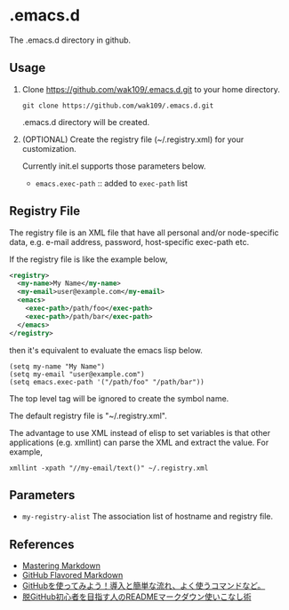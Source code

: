 <!-- -*- mode:gfm; code:utf-8 -*- -->

.emacs.d
========

The .emacs.d directory in github.



Usage
-----

1. Clone https://github.com/wak109/.emacs.d.git to your home directory.


   ```
   git clone https://github.com/wak109/.emacs.d.git
   ```

   .emacs.d directory will be created.

2. (OPTIONAL) Create the registry file (~/.registry.xml) for your
   customization.

   Currently init.el supports those parameters below.

   + `emacs.exec-path` :: added to `exec-path` list


Registry File
-------------

The registry file is an XML file that have all personal and/or node-specific
data, e.g. e-mail address, password, host-specific exec-path etc.


If the registry file is like the example below,


```xml
<registry>
  <my-name>My Name</my-name>
  <my-email>user@example.com</my-email>
  <emacs>
    <exec-path>/path/foo</exec-path>
    <exec-path>/path/bar</exec-path>
  </emacs>
</registry>
```

then it's equivalent to evaluate the emacs lisp below.


```
(setq my-name "My Name")
(setq my-email "user@example.com")
(setq emacs.exec-path '("/path/foo" "/path/bar"))
```

The top level tag will be ignored to create the symbol name.

The default registry file is "~/.registry.xml".

The advantage to use XML instead of elisp to set variables is that
other applications (e.g. xmllint) can parse the XML and extract the
value. For example,

```
xmllint -xpath "//my-email/text()" ~/.registry.xml
```


Parameters
----------

* `my-registry-alist`
  The association list of hostname and registry file.



References
----------

- [Mastering Markdown](https://guides.github.com/features/mastering-markdown/)
- [GitHub Flavored Markdown](https://help.github.com/articles/github-flavored-markdown/)
- [GitHubを使ってみよう！導入と簡単な流れ、よく使うコマンドなど。](http://wp.yat-net.com/?p=3874)
- [脱GitHub初心者を目指す人のREADMEマークダウン使いこなし術](http://tokkono.cute.coocan.jp/blog/slow/index.php/programming/markdown-skills-for-github-beginners/) 
  
